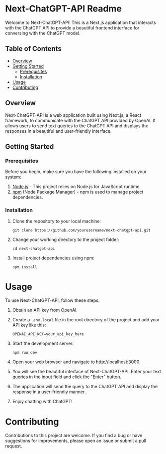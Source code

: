 # Next-ChatGPT-API Readme

Welcome to Next-ChatGPT-API! This is a Next.js application that interacts with the ChatGPT API to provide a beautiful frontend interface for conversing with the ChatGPT model.

## Table of Contents

- [Overview](#overview)
- [Getting Started](#getting-started)
  - [Prerequisites](#prerequisites)
  - [Installation](#installation)
- [Usage](#usage)
- [Contributing](#contributing)

## Overview

Next-ChatGPT-API is a web application built using Next.js, a React framework, to communicate with the ChatGPT API provided by OpenAI. It allows users to send text queries to the ChatGPT API and displays the responses in a beautiful and user-friendly interface.

## Getting Started

### Prerequisites

Before you begin, make sure you have the following installed on your system:

1. [Node.js](https://nodejs.org/) - This project relies on Node.js for JavaScript runtime.
2. [npm](https://www.npmjs.com/) (Node Package Manager) - npm is used to manage project dependencies.

### Installation

1. Clone the repository to your local machine:

   ```shell
   git clone https://github.com/yourusername/next-chatgpt-api.git

   ```

2. Change your working directory to the project folder:

   ```shell
   cd next-chatgpt-api

   ```

3. Install project dependencies using npm:

   ```shell
   npm install
   ```

# Usage

To use Next-ChatGPT-API, follow these steps:

1. Obtain an API key from OpenAI.

2. Create a `.env.local` file in the root directory of the project and add your API key like this:

   ```shell
   OPENAI_API_KEY=your_api_key_here

   ```

3. Start the development server:

   ```shell
   npm run dev
   ```

4. Open your web browser and navigate to http://localhost:3000.

5. You will see the beautiful interface of Next-ChatGPT-API. Enter your text queries in the input field and click the "Enter" button.

6. The application will send the query to the ChatGPT API and display the response in a user-friendly manner.

7. Enjoy chatting with ChatGPT!

# Contributing

Contributions to this project are welcome. If you find a bug or have suggestions for improvements, please open an issue or submit a pull request.
